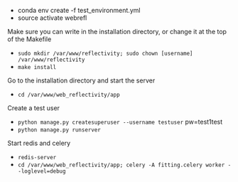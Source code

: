 - conda env create -f test_environment.yml
- source activate webrefl

Make sure you can write in the installation directory, or change it at the top of the Makefile
- ``sudo mkdir /var/www/reflectivity; sudo chown [username] /var/www/reflectivity``
- ``make install``

Go to the installation directory and start the server

- ``cd /var/www/web_reflectivity/app``

Create a test user

- ``python manage.py createsuperuser --username testuser``    pw=test1test
- ``python manage.py runserver``


Start redis and celery

- ``redis-server``
- ``cd /var/www/web_reflectivity/app; celery -A fitting.celery worker --loglevel=debug``